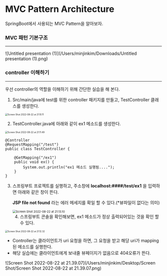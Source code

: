 # MVC Pattern Architecture



SpringBoot에서 사용되는 MVC Pattern을 알아보자.









### MVC 패턴 기본구조

------------------------



![Untitled presentation (1)](/Users/minjinkim/Downloads/Untitled presentation (1).png)



### controller 이해하기

-----------------------



우선 controller의 역할을 이해하기 위해 간단한 실습을 해 본다.



1. Src/main/java에 test를 위한 controller 패키지를 만들고, TestController 클래스를 생성한다.

<img src="/Users/minjinkim/Desktop/Screen Shot/Screen Shot 2022-08-22 at 21.10.11.png" alt="Screen Shot 2022-08-22 at 21.10.11" style="zoom: 50%;" />



2. TestController.java에 아래와 같이 ex1 메소드를 생성한다. 

<img src="/Users/minjinkim/Desktop/Screen Shot/Screen Shot 2022-08-22 at 21.11.49.png" alt="Screen Shot 2022-08-22 at 21.11.49" style="zoom:50%;" />



```ex1
@Controller
@RequestMapping("/test")
public class TestController {

	@GetMapping("/ex1")
	public void ex() { 
		System.out.println("ex1 메소드 실행됨....");
	}
}
```



3. 스프링부트 프로젝트를 실행하고, 주소창에 <b> localhost:####/test/ex1</b> 을 입력하면 아래와 같은 창이 뜬다. 

   <b>JSP file not found</b> 라는 에러 메세지를 확일 할 수 있다.(*뷰파일이 없다는 의미)

   

   <img src="/Users/minjinkim/Desktop/Screen Shot/Screen Shot 2022-08-22 at 21.13.10.png" alt="Screen Shot 2022-08-22 at 21.13.10" style="zoom:67%;" />

   4. 스프링부트 콘솔을 확인해보면, ex1 메소드가 정상 출력되어있는 것을 확인 할 수 있다.



<img src="/Users/minjinkim/Desktop/Screen Shot/Screen Shot 2022-08-22 at 21.12.32.png" alt="Screen Shot 2022-08-22 at 21.12.32" style="zoom: 50%;" />





* Controller는 클라이언트가 uri 요청을 하면, 그 요청을 받고 해당 uri가 mapping된 메소드를 실행한다.
* 해당 실습에는 클라이언트에게 보내줄 뷰페이지가 없음으로 404오류가 뜬다.



![Screen Shot 2022-08-22 at 21.39.07](/Users/minjinkim/Desktop/Screen Shot/Screen Shot 2022-08-22 at 21.39.07.png)